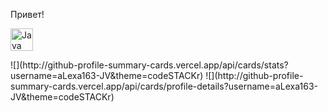 Привет!<p align="left">
<a href="https://www.oracle.com/java/" target="_blank" rel="noreferrer"><img src="https://raw.githubusercontent.com/danielcranney/readme-generator/main/public/icons/skills/java-colored.svg" width="36" height="36" alt="Java" /></a>
</p>
![](http://github-profile-summary-cards.vercel.app/api/cards/stats?username=aLexa163-JV&theme=codeSTACKr)    
![](http://github-profile-summary-cards.vercel.app/api/cards/profile-details?username=aLexa163-JV&theme=codeSTACKr)
